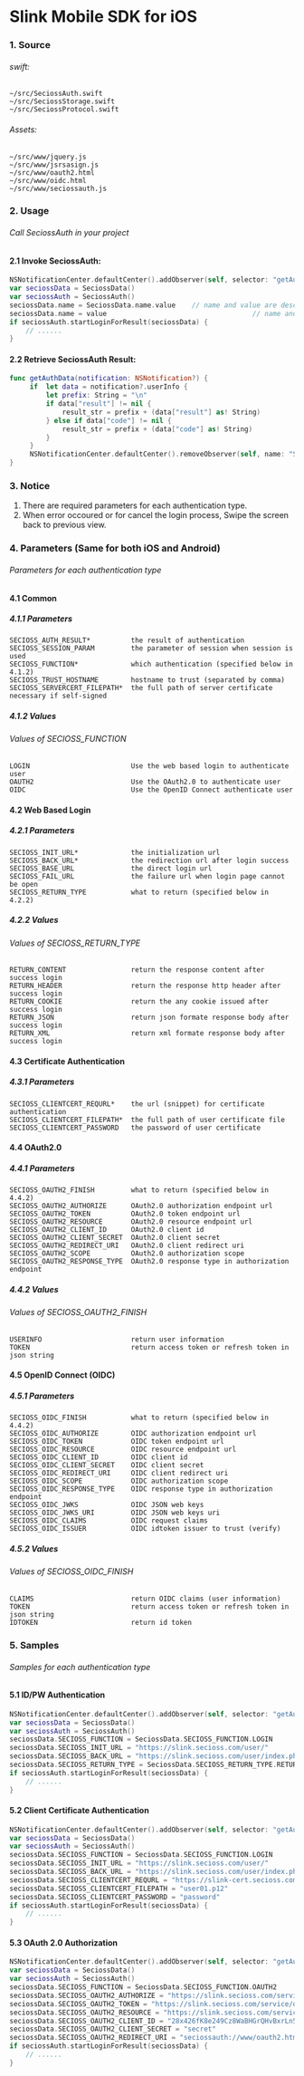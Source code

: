 
# Slink Mobile SDK for iOS
### 1. Source
###### swift:
    ~/src/SeciossAuth.swift
    ~/src/SeciossStorage.swift
    ~/src/SeciossProtocol.swift

###### Assets:
    ~/src/www/jquery.js
    ~/src/www/jsrsasign.js
    ~/src/www/oauth2.html
    ~/src/www/oidc.html
    ~/src/www/seciossauth.js

### 2. Usage
###### Call SeciossAuth in your project
#### 2.1 Invoke SeciossAuth:
``` swift
NSNotificationCenter.defaultCenter().addObserver(self, selector: "getAuthData:", name: "SeciossAuthNotification", object: nil)
var seciossData = SeciossData()
var seciossAuth = SeciossAuth()
seciossData.name = SeciossData.name.value    // name and value are described below in 4.
seciossData.name = value                                    // name and value are described below in 4.
if seciossAuth.startLoginForResult(seciossData) {
    // ......
}
```
#### 2.2 Retrieve SeciossAuth Result:
``` swift
func getAuthData(notification: NSNotification?) {
     if  let data = notification?.userInfo {
         let prefix: String = "\n"
         if data["result"] != nil {
             result_str = prefix + (data["result"] as! String)
         } else if data["code"] != nil {
             result_str = prefix + (data["code"] as! String)
         }
     }
     NSNotificationCenter.defaultCenter().removeObserver(self, name: "SeciossAuthNotification", object: nil)
}
```

### 3. Notice
1. There are required parameters for each authentication type.<br>
2. When error occoured or for cancel the login process, Swipe the screen back to previous view.<br>

### 4. Parameters (Same for both iOS and Android)
###### Parameters for each authentication type
#### 4.1 Common
##### 4.1.1 Parameters
    SECIOSS_AUTH_RESULT*          the result of authentication
    SECIOSS_SESSION_PARAM         the parameter of session when session is used
    SECIOSS_FUNCTION*             which authentication (specified below in 4.1.2)
    SECIOSS_TRUST_HOSTNAME        hostname to trust (separated by comma)
    SECIOSS_SERVERCERT_FILEPATH*  the full path of server certificate necessary if self-signed

##### 4.1.2 Values
###### Values of SECIOSS_FUNCTION
    LOGIN                         Use the web based login to authenticate user
    OAUTH2                        Use the OAuth2.0 to authenticate user
    OIDC                          Use the OpenID Connect authenticate user

#### 4.2 Web Based Login
##### 4.2.1 Parameters
    SECIOSS_INIT_URL*             the initialization url
    SECIOSS_BACK_URL*             the redirection url after login success
    SECIOSS_BASE_URL              the direct login url
    SECIOSS_FAIL_URL              the failure url when login page cannot be open
    SECIOSS_RETURN_TYPE           what to return (specified below in 4.2.2)

##### 4.2.2 Values
###### Values of SECIOSS_RETURN_TYPE
    RETURN_CONTENT	              return the response content after success login
    RETURN_HEADER                 return the response http header after success login
    RETURN_COOKIE                 return the any cookie issued after success login
    RETURN_JSON                   return json formate response body after success login
    RETURN_XML                    return xml formate response body after success login

#### 4.3 Certificate Authentication
##### 4.3.1 Parameters
    SECIOSS_CLIENTCERT_REQURL*    the url (snippet) for certificate authentication
    SECIOSS_CLIENTCERT_FILEPATH*  the full path of user certificate file
    SECIOSS_CLIENTCERT_PASSWORD   the password of user certificate

#### 4.4 OAuth2.0
##### 4.4.1 Parameters
    SECIOSS_OAUTH2_FINISH         what to return (specified below in 4.4.2)
    SECIOSS_OAUTH2_AUTHORIZE      OAuth2.0 authorization endpoint url
    SECIOSS_OAUTH2_TOKEN          OAuth2.0 token endpoint url
    SECIOSS_OAUTH2_RESOURCE       OAuth2.0 resource endpoint url
    SECIOSS_OAUTH2_CLIENT_ID      OAuth2.0 client id
    SECIOSS_OAUTH2_CLIENT_SECRET  OAuth2.0 client secret
    SECIOSS_OAUTH2_REDIRECT_URI   OAuth2.0 client redirect uri
    SECIOSS_OAUTH2_SCOPE          OAuth2.0 authorization scope
    SECIOSS_OAUTH2_RESPONSE_TYPE  OAuth2.0 response type in authorization endpoint

##### 4.4.2 Values
###### Values of SECIOSS_OAUTH2_FINISH
    USERINFO                      return user information
    TOKEN                         return access token or refresh token in json string

#### 4.5 OpenID Connect (OIDC)
##### 4.5.1 Parameters
    SECIOSS_OIDC_FINISH           what to return (specified below in 4.4.2)
    SECIOSS_OIDC_AUTHORIZE        OIDC authorization endpoint url
    SECIOSS_OIDC_TOKEN            OIDC token endpoint url
    SECIOSS_OIDC_RESOURCE         OIDC resource endpoint url
    SECIOSS_OIDC_CLIENT_ID        OIDC client id
    SECIOSS_OIDC_CLIENT_SECRET    OIDC client secret
    SECIOSS_OIDC_REDIRECT_URI     OIDC client redirect uri
    SECIOSS_OIDC_SCOPE            OIDC authorization scope
    SECIOSS_OIDC_RESPONSE_TYPE    OIDC response type in authorization endpoint
    SECIOSS_OIDC_JWKS             OIDC JSON web keys
    SECIOSS_OIDC_JWKS_URI         OIDC JSON web keys uri
    SECIOSS_OIDC_CLAIMS           OIDC request claims
    SECIOSS_OIDC_ISSUER           OIDC idtoken issuer to trust (verify)

##### 4.5.2 Values
###### Values of SECIOSS_OIDC_FINISH
    CLAIMS                        return OIDC claims (user information)
    TOKEN                         return access token or refresh token in json string
    IDTOKEN                       return id token

### 5. Samples
###### Samples for each authentication type
#### 5.1 ID/PW Authentication
``` swift
NSNotificationCenter.defaultCenter().addObserver(self, selector: "getAuthData:", name: "SeciossAuthNotification", object: nil)
var seciossData = SeciossData()
var seciossAuth = SeciossAuth()
seciossData.SECIOSS_FUNCTION = SeciossData.SECIOSS_FUNCTION.LOGIN
seciossData.SECIOSS_INIT_URL = "https://slink.secioss.com/user/"
seciossData.SECIOSS_BACK_URL = "https://slink.secioss.com/user/index.php"
seciossData.SECIOSS_RETURN_TYPE = SeciossData.SECIOSS_RETURN_TYPE.RETURN_COOKIE
if seciossAuth.startLoginForResult(seciossData) {
    // ......
}
```

#### 5.2 Client Certificate Authentication
``` swift
NSNotificationCenter.defaultCenter().addObserver(self, selector: "getAuthData:", name: "SeciossAuthNotification", object: nil)
var seciossData = SeciossData()
var seciossAuth = SeciossAuth()
seciossData.SECIOSS_FUNCTION = SeciossData.SECIOSS_FUNCTION.LOGIN
seciossData.SECIOSS_INIT_URL = "https://slink.secioss.com/user/"
seciossData.SECIOSS_BACK_URL = "https://slink.secioss.com/user/index.php"
seciossData.SECIOSS_CLIENTCERT_REQURL = "https://slink-cert.secioss.com/"
seciossData.SECIOSS_CLIENTCERT_FILEPATH = "user01.p12"
seciossData.SECIOSS_CLIENTCERT_PASSWORD = "password"
if seciossAuth.startLoginForResult(seciossData) {
    // ......
}
```

#### 5.3 OAuth 2.0 Authorization
``` swift
NSNotificationCenter.defaultCenter().addObserver(self, selector: "getAuthData:", name: "SeciossAuthNotification", object: nil)
var seciossData = SeciossData()
var seciossAuth = SeciossAuth()
seciossData.SECIOSS_FUNCTION = SeciossData.SECIOSS_FUNCTION.OAUTH2
seciossData.SECIOSS_OAUTH2_AUTHORIZE = "https://slink.secioss.com/service/oauth/authorize.php"
seciossData.SECIOSS_OAUTH2_TOKEN = "https://slink.secioss.com/service/oauth/token.php"
seciossData.SECIOSS_OAUTH2_RESOURCE = "https://slink.secioss.com/service/oauth/resource.php"
seciossData.SECIOSS_OAUTH2_CLIENT_ID = "28x426fK8e249Cz8WaBHGrQHvBxrLn5t"
seciossData.SECIOSS_OAUTH2_CLIENT_SECRET = "secret"
seciossData.SECIOSS_OAUTH2_REDIRECT_URI = "seciossauth://www/oauth2.html"
if seciossAuth.startLoginForResult(seciossData) {
    // ......
}
```

